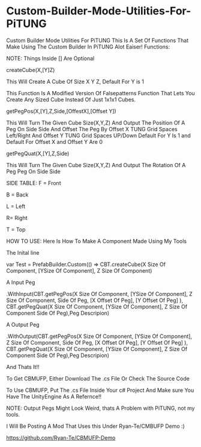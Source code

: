 # Custom-Builder-Mode-Utilities-For-PiTUNG
Custom Builder Mode Utilities For PiTUNG
This Is A Set Of Functions That Make Using The Custom Builder In PiTUNG Alot Eaiser!
Functions:

NOTE: Things Inside [] Are Optional


createCube(X,[Y]Z)

  This Will Create A Cube Of Size X Y Z, Default For Y is 1
  
  This Function Is A Modified Version Of Falsepatterns Function That Lets You Create Any Sized Cube Instead Of Just 1x1x1 Cubes.
  
  
  
getPegPos(X,[Y],Z,Side,[OffestX],[Offset Y])

  This Will Turn The Given Cube Size(X,Y,Z) 
  And Output The Position Of A Peg On Side Side And Offset The Peg By Offset X TUNG Grid Spaces Left/Right And Offset Y TUNG Grid Spaces UP/Down
  Default For Y Is 1 and Default For Offset X and Offset Y Are 0
  
  
getPegQuat(X,[Y],Z,Side)

  This Will Turn The Given Cube Size(X,Y,Z) 
  And Output The Rotation Of A Peg Peg On Side Side
  
  
SIDE TABLE:
  F = Front
  
  B = Back
  
  L = Left
  
  R= Right
  
  T = Top
  

HOW TO USE:
Here Is How To Make A Component Made Using My Tools

The Inital line

  var Test = PrefabBuilder.Custom(() => CBT.createCube(X Size Of Component, [YSize Of Component], Z Size Of Component)
  
  
A Input Peg

  .WithInput(CBT.getPegPos(X Size Of Component, [YSize Of Component], Z Size Of Component, Side Of Peg, [X Offset Of Peg], [Y Offset Of Peg] ),  CBT.getPegQuat(X Size Of Component, [YSize Of Component], Z Size Of Component Side Of Peg),Peg Descripion)

A Output Peg

  .WithOutput(CBT.getPegPos(X Size Of Component, [YSize Of Component], Z Size Of Component, Side Of Peg, [X Offset Of Peg], [Y Offset Of Peg] ),  CBT.getPegQuat(X Size Of Component, [YSize Of Component], Z Size Of Component Side Of Peg),Peg Descripion)
  
  
And Thats It!!

To Get CBMUFP, Either Download The .cs File Or Check The Source Code

To Use CBMUFP, Put The .cs File Inside Your c# Project And Make sure You Have The UnityEngine As A Refernce!!

NOTE: Output Pegs Might Look Weird, thats A Problem with PiTUNG, not my tools.

I Will Be Posting A Mod That Uses this Under Ryan-Te/CMBUFP Demo :)

https://github.com/Ryan-Te/CBMUFP-Demo

  
